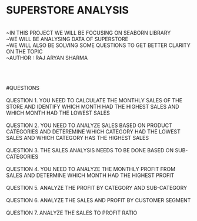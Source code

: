 # SUPERSTORE ANALYSIS
<BR>
~IN THIS PROJECT WE WILL BE FOCUSING ON SEABORN LIBRARY
<BR>
~WE WILL BE ANALYSING DATA OF SUPERSTORE
<BR>
~WE WILL ALSO BE SOLVING SOME QUESTIONS TO GET BETTER CLARITY ON THE TOPIC
<BR>
~AUTHOR : RAJ ARYAN SHARMA
<BR>
<BR>
<BR>
<BR>

#QUESTIONS
<BR>
<BR>
QUESTION 1. YOU NEED TO CALCULATE THE MONTHLY SALES OF THE STORE AND IDENTIFY WHICH MONTH HAD THE HIGHEST SALES AND WHICH MONTH HAD THE LOWEST SALES
<BR>
<BR>
QUESTION 2. YOU NEED TO ANALYZE SALES BASED ON PRODUCT CATEGORIES AND DETEREMINE WHICH CATEGORY HAD THE LOWEST SALES AND WHICH CATEGORY HAS THE HIGHEST SALES
<BR>
<BR>
QUESTION 3. THE SALES ANALYSIS NEEDS TO BE DONE BASED ON SUB-CATEGORIES
<BR>
<BR>
QUESTION 4. YOU NEED TO ANALYZE THE MONTHLY PROFIT FROM SALES AND DETERMINE WHICH MONTH HAD THE HIGHEST PROFIT
<BR>
<BR>
QUESTION 5. ANALYZE THE PROFIT BY CATEGORY AND SUB-CATEGORY
<BR>
<BR>
QUESTION 6. ANALYZE THE SALES AND PROFIT BY CUSTOMER SEGMENT
<BR>
<BR>
QUESTION 7. ANALYZE THE SALES TO PROFIT RATIO
<BR>
